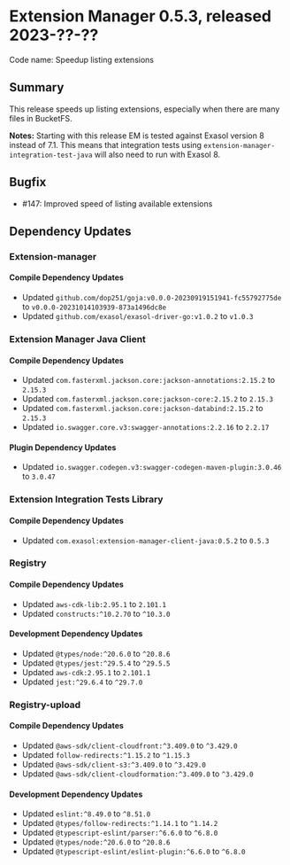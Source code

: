 # Extension Manager 0.5.3, released 2023-??-??

Code name: Speedup listing extensions

## Summary

This release speeds up listing extensions, especially when there are many files in BucketFS.

**Notes:** Starting with this release EM is tested against Exasol version 8 instead of 7.1. This means that integration tests using `extension-manager-integration-test-java` will also need to run with Exasol 8.

## Bugfix

* #147: Improved speed of listing available extensions

## Dependency Updates

### Extension-manager

#### Compile Dependency Updates

* Updated `github.com/dop251/goja:v0.0.0-20230919151941-fc55792775de` to `v0.0.0-20231014103939-873a1496dc8e`
* Updated `github.com/exasol/exasol-driver-go:v1.0.2` to `v1.0.3`

### Extension Manager Java Client

#### Compile Dependency Updates

* Updated `com.fasterxml.jackson.core:jackson-annotations:2.15.2` to `2.15.3`
* Updated `com.fasterxml.jackson.core:jackson-core:2.15.2` to `2.15.3`
* Updated `com.fasterxml.jackson.core:jackson-databind:2.15.2` to `2.15.3`
* Updated `io.swagger.core.v3:swagger-annotations:2.2.16` to `2.2.17`

#### Plugin Dependency Updates

* Updated `io.swagger.codegen.v3:swagger-codegen-maven-plugin:3.0.46` to `3.0.47`

### Extension Integration Tests Library

#### Compile Dependency Updates

* Updated `com.exasol:extension-manager-client-java:0.5.2` to `0.5.3`

### Registry

#### Compile Dependency Updates

* Updated `aws-cdk-lib:2.95.1` to `2.101.1`
* Updated `constructs:^10.2.70` to `^10.3.0`

#### Development Dependency Updates

* Updated `@types/node:^20.6.0` to `^20.8.6`
* Updated `@types/jest:^29.5.4` to `^29.5.5`
* Updated `aws-cdk:2.95.1` to `2.101.1`
* Updated `jest:^29.6.4` to `^29.7.0`

### Registry-upload

#### Compile Dependency Updates

* Updated `@aws-sdk/client-cloudfront:^3.409.0` to `^3.429.0`
* Updated `follow-redirects:^1.15.2` to `^1.15.3`
* Updated `@aws-sdk/client-s3:^3.409.0` to `^3.429.0`
* Updated `@aws-sdk/client-cloudformation:^3.409.0` to `^3.429.0`

#### Development Dependency Updates

* Updated `eslint:^8.49.0` to `^8.51.0`
* Updated `@types/follow-redirects:^1.14.1` to `^1.14.2`
* Updated `@typescript-eslint/parser:^6.6.0` to `^6.8.0`
* Updated `@types/node:^20.6.0` to `^20.8.6`
* Updated `@typescript-eslint/eslint-plugin:^6.6.0` to `^6.8.0`
